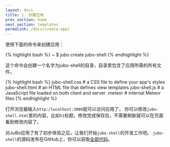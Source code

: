 ```yaml
---
layout: docs
title: 1. 创建应用 
prev_section: home 
next_section: templates
permalink: /docs/create-app/
---
```


使用下面的命令来创建应用：

{% highlight bash %}
~ $ jubo create jubo-shell
{% endhighlight %}

这个命令会创建一个名字为jubo-shell的目录，目录里包含了应用所需的所有文件。

{% highlight bash %}
jubo-shell.css   # a CSS file to define your app's styles
jubo-shell.html  # an HTML file that defines view templates
jubo-shell.js    # a JavaScript file loaded on both client and server
.meteor          # internal Meteor files 
{% endhighlight %}

打开浏览器输入`http:/localhost:3000`就可以访问应用了，
你可以修改`jubo-shell.html`里的内容，比如`h1`标题，修改完成保存后，不需要刷新就可以在页面看到修改内容了。

对JuBo应用了有了初步体验之后，让我们开始`jubo-shell`的开发工作吧。
`jubo-shell`的源码发布在GitHub上，你可以获取[全部代码](https://github.com/jubolin/jubo-shell)。


